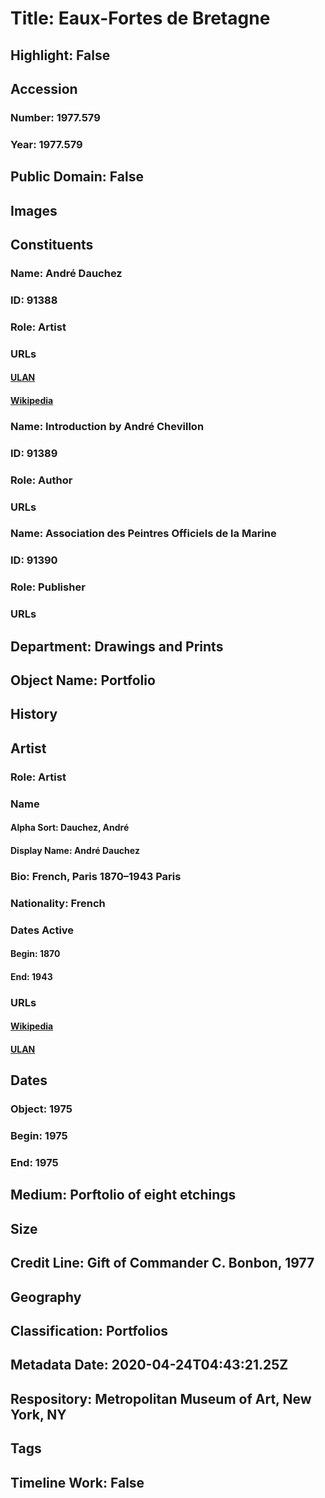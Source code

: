 # Title: Eaux-Fortes de Bretagne
## Highlight: False
## Accession
### Number: 1977.579
### Year: 1977.579
## Public Domain: False
## Images
## Constituents
### Name: André Dauchez
### ID: 91388
### Role: Artist
### URLs
#### [ULAN](http://vocab.getty.edu/page/ulan/500016706)
#### [Wikipedia](https://www.wikidata.org/wiki/Q2847587)
### Name: Introduction by André Chevillon
### ID: 91389
### Role: Author
### URLs
### Name: Association des Peintres Officiels de la Marine
### ID: 91390
### Role: Publisher
### URLs
## Department: Drawings and Prints
## Object Name: Portfolio
## History
## Artist
### Role: Artist
### Name
#### Alpha Sort: Dauchez, André
#### Display Name: André Dauchez
### Bio: French, Paris 1870–1943 Paris
### Nationality: French
### Dates Active
#### Begin: 1870
#### End: 1943
### URLs
#### [Wikipedia](https://www.wikidata.org/wiki/Q2847587)
#### [ULAN](http://vocab.getty.edu/page/ulan/500016706)
## Dates
### Object: 1975
### Begin: 1975
### End: 1975
## Medium: Porftolio of eight etchings
## Size
## Credit Line: Gift of Commander C. Bonbon, 1977
## Geography
## Classification: Portfolios
## Metadata Date: 2020-04-24T04:43:21.25Z
## Respository: Metropolitan Museum of Art, New York, NY
## Tags
## Timeline Work: False